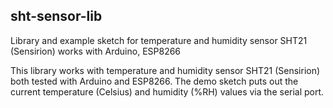 ## sht-sensor-lib
Library and example sketch for temperature and humidity sensor SHT21 (Sensirion) works with Arduino, ESP8266

This library works with temperature and humidity sensor SHT21 (Sensirion) both tested with Arduino and ESP8266. The demo sketch puts out the current temperature (Celsius) and humidity (%RH) values via the serial port.
